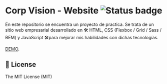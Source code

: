 # Corp Vision - Website  ![Status badge](https://img.shields.io/badge/status-in%20progress-yellow)

En este repositorio se encuentra un proyecto de practica. Se trata de un sitio web empresarial desarrollado en 🛠 HTML, CSS (Flexbox / Grid / Sass / BEM) y JavaScript 🛠para mejorar mis habilidades con dichas tecnologías. 

[DEMO](https://luisguzmanm.github.io/corp-vision/).

## 🧾 License
The MIT License (MIT)
